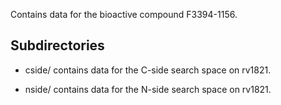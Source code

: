 Contains data for the bioactive compound F3394-1156.

## Subdirectories

- cside/ contains data for the C-side search space on rv1821.

- nside/ contains data for the N-side search space on rv1821.

